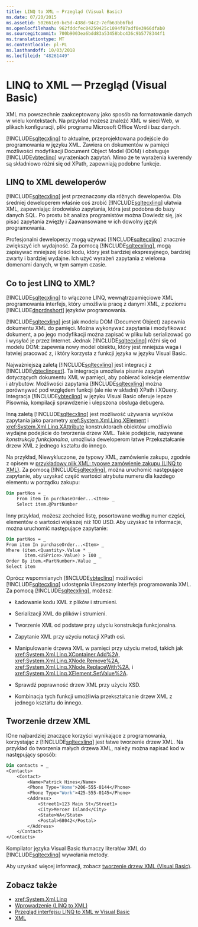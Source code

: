 ```yaml
---
title: LINQ to XML — Przegląd (Visual Basic)
ms.date: 07/20/2015
ms.assetid: 502661e0-bc5d-438d-94c2-7efb63bb6fbd
ms.openlocfilehash: 962fddcfec04259425c1094f07adf0e3966dfab0
ms.sourcegitcommit: 700b9003ea6bdd83a53458bbc436c9b5778344f1
ms.translationtype: MT
ms.contentlocale: pl-PL
ms.lasthandoff: 10/03/2018
ms.locfileid: "48261449"
---
```

# <a name="linq-to-xml-overview-visual-basic"></a>LINQ to XML — Przegląd (Visual Basic)
XML ma powszechnie zaakceptowany jako sposób na formatowanie danych w wielu kontekstach. Na przykład możesz znaleźć XML w sieci Web, w plikach konfiguracji, pliki programu Microsoft Office Word i baz danych.  
  
 [!INCLUDE[sqltecxlinq](~/includes/sqltecxlinq-md.md)] to aktualne, przeprojektowana podejście do programowania w języku XML. Zawiera on dokumentów w pamięci możliwości modyfikacji Document Object Model (DOM) i obsługuje [!INCLUDE[vbteclinq](~/includes/vbteclinq-md.md)] wyrażeniach zapytań. Mimo że te wyrażenia kwerendy są składniowo różni się od XPath, zapewniają podobne funkcje.  
  
## <a name="linq-to-xml-developers"></a>LINQ to XML deweloperów  
 [!INCLUDE[sqltecxlinq](~/includes/sqltecxlinq-md.md)] jest przeznaczony dla różnych deweloperów. Dla średniej deweloperem właśnie coś zrobić [!INCLUDE[sqltecxlinq](~/includes/sqltecxlinq-md.md)] ułatwia XML, zapewniając środowisko zapytania, która jest podobna do bazy danych SQL. Po prostu bit analiza programistów można Dowiedz się, jak pisać zapytania zwięzły i Zaawansowane w ich dowolny język programowania.  
  
 Profesjonalni deweloperzy mogą używać [!INCLUDE[sqltecxlinq](~/includes/sqltecxlinq-md.md)] znacznie zwiększyć ich wydajność. Za pomocą [!INCLUDE[sqltecxlinq](~/includes/sqltecxlinq-md.md)], mogą zapisywać mniejszej ilości kodu, który jest bardziej ekspresyjnego, bardziej zwarty i bardziej wydajne. Ich użyć wyrażeń zapytania z wieloma domenami danych, w tym samym czasie.  
  
## <a name="what-is-linq-to-xml"></a>Co to jest LINQ to XML?  
 [!INCLUDE[sqltecxlinq](~/includes/sqltecxlinq-md.md)] to włączone LINQ, wewnątrzpamięciowe XML programowania interfejs, który umożliwia pracę z danymi XML, z poziomu [!INCLUDE[dnprdnshort](~/includes/dnprdnshort-md.md)] języków programowania.  
  
 [!INCLUDE[sqltecxlinq](~/includes/sqltecxlinq-md.md)] jest jak modelu DOM (Document Object) zapewnia dokumentu XML do pamięci. Można wykonywać zapytania i modyfikować dokument, a po jego modyfikacji można zapisać w pliku lub serializować go i wysyłać je przez Internet. Jednak [!INCLUDE[sqltecxlinq](~/includes/sqltecxlinq-md.md)] różni się od modelu DOM: zapewnia nowy model obiektu, który jest mniejsza waga i łatwiej pracować z, i który korzysta z funkcji języka w języku Visual Basic.  
  
 Najważniejszą zaletą [!INCLUDE[sqltecxlinq](~/includes/sqltecxlinq-md.md)] jest integracji z [!INCLUDE[vbteclinqext](~/includes/vbteclinqext-md.md)]. Ta integracja umożliwia pisanie zapytań dotyczących dokumentu XML w pamięci, aby pobierać kolekcje elementów i atrybutów. Możliwości zapytania [!INCLUDE[sqltecxlinq](~/includes/sqltecxlinq-md.md)] można porównywać pod względem funkcji (ale nie w składni) XPath i XQuery. Integracja [!INCLUDE[vbteclinq](~/includes/vbteclinq-md.md)] w języku Visual Basic oferuje lepsze Pisownia, kompilacji sprawdzenie i ulepszona obsługa debugera.  
  
 Inną zaletą [!INCLUDE[sqltecxlinq](~/includes/sqltecxlinq-md.md)] jest możliwość używania wyników zapytania jako parametry <xref:System.Xml.Linq.XElement> i <xref:System.Xml.Linq.XAttribute> konstruktorach obiektów umożliwia wydajne podejście do tworzenia drzew XML. Takie podejście, nazywane *konstrukcja funkcjonalna*, umożliwia deweloperom łatwe Przekształcanie drzew XML z jednego kształtu do innego.  
  
 Na przykład, Niewykluczone, że typowy XML, zamówienie zakupu, zgodnie z opisem w [przykładowy plik XML: typowe zamówienie zakupu (LINQ to XML)](../../../../visual-basic/programming-guide/concepts/linq/sample-xml-file-typical-purchase-order-linq-to-xml.md). Za pomocą [!INCLUDE[sqltecxlinq](~/includes/sqltecxlinq-md.md)], można uruchomić następujące zapytanie, aby uzyskać część wartości atrybutu numeru dla każdego elementu w porządku zakupu:  
  
```vb  
Dim partNos = _  
    From item In purchaseOrder...<Item> _  
    Select item.@PartNumber  
```  
  
 Inny przykład, możesz zechcieć listę, posortowane według numer części, elementów o wartości większej niż 100 USD. Aby uzyskać te informacje, można uruchomić następujące zapytanie:  
  
```vb  
Dim partNos = _  
From item In purchaseOrder...<Item> _  
Where (item.<Quantity>.Value * _  
       item.<USPrice>.Value) > 100 _  
Order By item.<PartNumber>.Value _  
Select item  
```  
  
 Oprócz wspomnianych [!INCLUDE[vbteclinq](~/includes/vbteclinq-md.md)] możliwości [!INCLUDE[sqltecxlinq](~/includes/sqltecxlinq-md.md)] udostępnia Ulepszony interfejs programowania XML. Za pomocą [!INCLUDE[sqltecxlinq](~/includes/sqltecxlinq-md.md)], możesz:  
  
-   Ładowanie kodu XML z plików i strumieni.  
  
-   Serializacji XML do plików i strumieni.  
  
-   Tworzenie XML od podstaw przy użyciu konstrukcja funkcjonalna.  
  
-   Zapytanie XML przy użyciu notacji XPath osi.  
  
-   Manipulowanie drzewa XML w pamięci przy użyciu metod, takich jak <xref:System.Xml.Linq.XContainer.Add%2A>, <xref:System.Xml.Linq.XNode.Remove%2A>, <xref:System.Xml.Linq.XNode.ReplaceWith%2A>, i <xref:System.Xml.Linq.XElement.SetValue%2A>.  
  
-   Sprawdź poprawność drzew XML przy użyciu XSD.  
  
-   Kombinacja tych funkcji umożliwia przekształcanie drzew XML z jednego kształtu do innego.  
  
## <a name="creating-xml-trees"></a>Tworzenie drzew XML  
 IOne najbardziej znaczące korzyści wynikające z programowania, korzystając z [!INCLUDE[sqltecxlinq](~/includes/sqltecxlinq-md.md)] jest łatwe tworzenie drzew XML. Na przykład do tworzenia małych drzewa XML, należy można napisać kod w następujący sposób:  
  
```vb  
Dim contacts = _  
<Contacts>  
    <Contact>  
        <Name>Patrick Hines</Name>  
        <Phone Type="Home">206-555-0144</Phone>  
        <Phone Type="Work">425-555-0145</Phone>  
        <Address>  
            <Street1>123 Main St</Street1>  
            <City>Mercer Island</City>  
            <State>WA</State>  
            <Postal>68042</Postal>  
        </Address>  
    </Contact>  
</Contacts>  
```  
  
 Kompilator języka Visual Basic tłumaczy literałów XML do [!INCLUDE[sqltecxlinq](~/includes/sqltecxlinq-md.md)] wywołania metody.  
  
 Aby uzyskać więcej informacji, zobacz [tworzenie drzew XML (Visual Basic)](../../../../visual-basic/programming-guide/concepts/linq/creating-xml-trees.md).  
  
## <a name="see-also"></a>Zobacz także

- <xref:System.Xml.Linq>  
- [Wprowadzenie (LINQ to XML)](../../../../visual-basic/programming-guide/concepts/linq/getting-started-linq-to-xml.md)  
- [Przegląd interfejsu LINQ to XML w Visual Basic](../../../../visual-basic/programming-guide/language-features/xml/overview-of-linq-to-xml.md)  
- [XML](../../../../visual-basic/programming-guide/language-features/xml/index.md)
